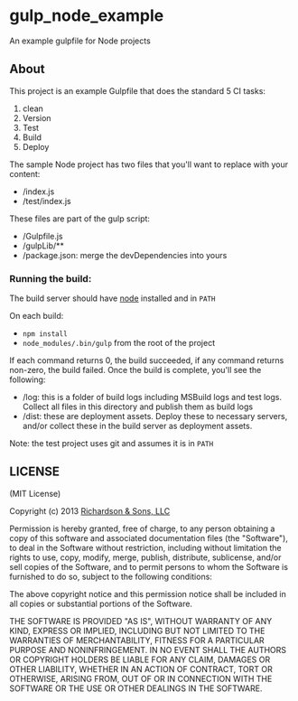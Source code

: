 gulp_node_example
=================

An example gulpfile for Node projects


About
-----

This project is an example Gulpfile that does the standard 5 CI tasks:

1. clean
2. Version
3. Test
4. Build
5. Deploy

The sample Node project has two files that you'll want to replace with your content:

- /index.js
- /test/index.js

These files are part of the gulp script:

- /Gulpfile.js
- /gulpLib/**
- /package.json: merge the devDependencies into yours

### Running the build:

The build server should have [node](http://nodejs.org) installed and in `PATH`

On each build:

- `npm install`
- `node_modules/.bin/gulp` from the root of the project

If each command returns 0, the build succeeded, if any command returns non-zero, the build failed.
Once the build is complete, you'll see the following:

- /log: this is a folder of build logs including MSBuild logs and test logs.
  Collect all files in this directory and publish them as build logs
- /dist: these are deployment assets. Deploy these to necessary servers, and/or collect these in
  the build server as deployment assets.

Note: the test project uses git and assumes it is in `PATH`

LICENSE
-------

(MIT License)

Copyright (c) 2013 [Richardson & Sons, LLC](http://richardsonandsons.com/)

Permission is hereby granted, free of charge, to any person obtaining
a copy of this software and associated documentation files (the
"Software"), to deal in the Software without restriction, including
without limitation the rights to use, copy, modify, merge, publish,
distribute, sublicense, and/or sell copies of the Software, and to
permit persons to whom the Software is furnished to do so, subject to
the following conditions:

The above copyright notice and this permission notice shall be
included in all copies or substantial portions of the Software.

THE SOFTWARE IS PROVIDED "AS IS", WITHOUT WARRANTY OF ANY KIND,
EXPRESS OR IMPLIED, INCLUDING BUT NOT LIMITED TO THE WARRANTIES OF
MERCHANTABILITY, FITNESS FOR A PARTICULAR PURPOSE AND
NONINFRINGEMENT. IN NO EVENT SHALL THE AUTHORS OR COPYRIGHT HOLDERS BE
LIABLE FOR ANY CLAIM, DAMAGES OR OTHER LIABILITY, WHETHER IN AN ACTION
OF CONTRACT, TORT OR OTHERWISE, ARISING FROM, OUT OF OR IN CONNECTION
WITH THE SOFTWARE OR THE USE OR OTHER DEALINGS IN THE SOFTWARE.
